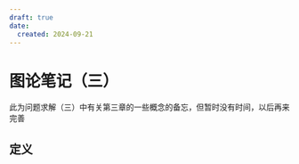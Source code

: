 ```yaml
---
draft: true
date:
  created: 2024-09-21
---
```


# 图论笔记（三）

此为问题求解（三）中有关第三章的一些概念的备忘，但暂时没有时间，以后再来完善

<!-- more -->

## 定义